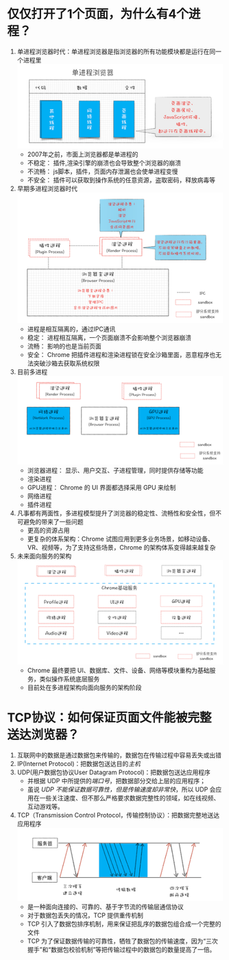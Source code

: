 # 仅仅打开了1个页面，为什么有4个进程？
1. 单进程浏览器时代：单进程浏览器是指浏览器的所有功能模块都是运行在同一个进程里
![avatar](../../img/1.png)
   - 2007年之前，市面上浏览器都是单进程的
   - 不稳定： 插件,渲染引擎的崩溃也会导致整个浏览器的崩溃
   - 不流畅： js脚本，插件，页面内存泄漏也会使单进程变慢
   - 不安全： 插件可以获取到操作系统的任意资源，盗取密码，释放病毒等
2. 早期多进程浏览器时代
![avatar](../../img/3.png)  
   - 进程是相互隔离的，通过IPC通讯
   - 稳定： 进程相互隔离，一个页面崩溃不会影响整个浏览器崩溃
   - 流畅： 影响的也是当前页面
   - 安全： Chrome 把插件进程和渲染进程锁在安全沙箱里面，恶意程序也无法突破沙箱去获取系统权限
3. 目前多进程
![avatar](../../img/2.png)
   - 浏览器进程： 显示、用户交互、子进程管理，同时提供存储等功能
   - 渲染进程
   - GPU进程： Chrome 的 UI 界面都选择采用 GPU 来绘制
   - 网络进程
   - 插件进程
4. 凡事都有两面性，多进程模型提升了浏览器的稳定性、流畅性和安全性，但不可避免的带来了一些问题
   - 更高的资源占用
   - 更复杂的体系架构：Chrome 试图应用到更多业务场景，如移动设备、VR、视频等，为了支持这些场景，Chrome 的架构体系变得越来越复杂
5. 未来面向服务的架构
![avatar](../../img/4.png)
   - Chrome 最终要把 UI、数据库、文件、设备、网络等模块重构为基础服务，类似操作系统底层服务
   - 目前处在多进程架构向面向服务的架构阶段

# TCP协议：如何保证页面文件能被完整送达浏览器？
1. 互联网中的数据是通过数据包来传输的，数据包在传输过程中容易丢失或出错
2. IP(Internet Protocol)：把数据包送达目的*主机*
3. UDP(用户数据包协议User Datagram Protocol)：把数据包送达应用程序
   - 并根据 UDP 中所提供的*端口号*，把数据部分交给上层的应用程序；
   - 虽说 *UDP 不能保证数据可靠性，但是传输速度却非常快*，所以 UDP 会应用在一些关注速度、但不那么严格要求数据完整性的领域，如在线视频、互动游戏等。
4. TCP（Transmission Control Protocol，传输控制协议）：把数据完整地送达应用程序
![avatar](../../img/5.png)
   - 是一种面向连接的、可靠的、基于字节流的传输层通信协议
   - 对于数据包丢失的情况，TCP 提供重传机制
   - TCP 引入了数据包排序机制，用来保证把乱序的数据包组合成一个完整的文件
   - TCP 为了保证数据传输的可靠性，牺牲了数据包的传输速度，因为“三次握手”和“数据包校验机制”等把传输过程中的数据包的数量提高了一倍。